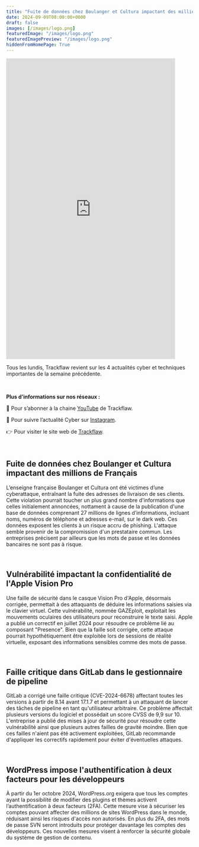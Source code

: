```yaml
---
title: "Fuite de données chez Boulanger et Cultura impactant des millions de Français - Les4ActusCyber : semaine du 09 septembre"
date: 2024-09-09T08:00:00+0000
draft: false
images: [/images/logo.png]
featuredImage: "/images/logo.png"
featuredImagePreview: "/images/logo.png"
hiddenFromHomePage: True
---
```

    
<div class="flex-container">
   <div class="flex-items">
   <iframe width="456" height="811" src="https://www.youtube.com/embed/5EQK3AOC3-U" title="Fuite de données chez Boulanger et Cultura impactant des millions de Français - #Les4ActusCyber : semaine du 09 septembre" frameborder="0" allow="accelerometer; autoplay; clipboard-write; encrypted-media; gyroscope; picture-in-picture; web-share" allowfullscreen></iframe>
   </div>

   <div class="flex-items">
      <p>Tous les lundis, Trackflaw revient sur les 4 actualités cyber et techniques importantes de la semaine précédente.</p>
      <br>
      <p><strong>Plus d’informations sur nos réseaux :</strong></p>
      <p>🔴 Pour s’abonner à la chaine <a href="https://www.youtube.com/@trackflaw" target="_blank" rel="noopener noreffer ">YouTube</a> de Trackflaw.</p>
      <p>📸 Pour suivre l’actualité Cyber sur <a href="https://www.instagram.com/trackflaw/" target="_blank" rel="noopener noreffer ">Instagram</a>.</p>
      <p>👉 Pour visiter le site web de <a href="https://trackflaw.com" target="_blank" rel="noopener noreffer ">Trackflaw</a>.</p>
   </div>
</div>

    
<br>

## Fuite de données chez Boulanger et Cultura impactant des millions de Français

L’enseigne française Boulanger et Cultura ont été victimes d’une cyberattaque, entraînant la fuite des adresses de livraison de ses clients. Cette violation pourrait toucher un plus grand nombre d'informations que celles initialement annoncées, nottament à cause de la publication d'une base de données comprenant 27 millions de lignes d’informations, incluant noms, numéros de téléphone et adresses e-mail, sur le dark web. Ces données exposent les clients à un risque accru de phishing.
L'attaque semble provenir de la compromission d'un prestataire commun. Les entreprises précisent par ailleurs que les mots de passe et les données bancaires ne sont pas à risque.


<br>

## Vulnérabilité impactant la confidentialité de l'Apple Vision Pro

Une faille de sécurité dans le casque Vision Pro d'Apple, désormais corrigée, permettait à des attaquants de déduire les informations saisies via le clavier virtuel. Cette vulnérabilité, nommée GAZEploit, exploitait les mouvements oculaires des utilisateurs pour reconstruire le texte saisi. Apple a publié un correctif en juillet 2024 pour résoudre ce problème lié au composant "Presence".
Bien que la faille soit corrigée, cette attaque pourrait hypothétiquement être exploitée lors de sessions de réalité virtuelle, exposant des informations sensibles comme des mots de passe.


<br>

## Faille critique dans GitLab dans le gestionnaire de pipeline

GitLab a corrigé une faille critique (CVE-2024-6678) affectant toutes les versions à partir de 8.14 avant 17.1.7 et permettant à un attaquant de lancer des tâches de pipeline en tant qu'utilisateur arbitraire. Ce problème affectait plusieurs versions du logiciel et possédait un score CVSS de 9,9 sur 10. L'entreprise a publié des mises à jour de sécurité pour résoudre cette vulnérabilité ainsi que plusieurs autres failles de gravité moindre.
Bien que ces failles n'aient pas été activement exploitées, GitLab recommande d'appliquer les correctifs rapidement pour éviter d'éventuelles attaques.


<br>

## WordPress impose l'authentification à deux facteurs pour les développeurs

À partir du 1er octobre 2024, WordPress.org exigera que tous les comptes ayant la possibilité de modifier des plugins et thèmes activent l’authentification à deux facteurs (2FA). Cette mesure vise à sécuriser les comptes pouvant affecter des millions de sites WordPress dans le monde, réduisant ainsi les risques d'accès non autorisés.
En plus du 2FA, des mots de passe SVN seront introduits pour protéger davantage les comptes des développeurs. Ces nouvelles mesures visent à renforcer la sécurité globale du système de gestion de contenu.


